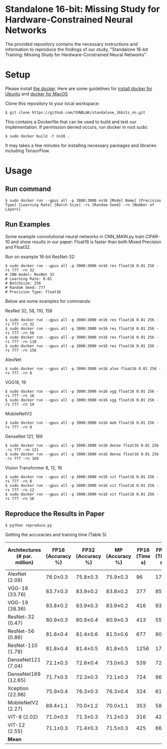 # Standalone 16-bit: Missing Study for Hardware-Constrained Neural Networks

The provided repository contains the necessary instructions and information to reproduce the findings of our study, "Standalone 16-bit Training: Missing Study for Hardware-Constrained Neural Networks".

# Setup
Please install [the docker](https://www.docker.com/). Here are some guidelines for [install docker for Ubuntu](https://docs.docker.com/engine/install/ubuntu/) and [docker for MacOS](https://docs.docker.com/desktop/install/mac-install/)

Clone this repository to your local workspace:

    $ git clone https://github.com/YUNBLAK/standalone_16bits_nn.git

This contains a Dockerfile that can be used to build and test our implementation. If permission denied occurs, run docker in root sudo:

    $ sudo docker build -t nn16 .

It may takes a few minutes for installing necessary packages and libraries including TensorFlow.

# Usage
## Run command

    $ sudo docker run --gpus all -p 3000:3000 nn16 [Model Name] [Precision Type] [Learning Rate] [Batch Size] -rs [Random Seed] -rn [Number of Layers]

## Run Examples
Some example convolutional neural networks in CNN_MAIN.py train CIFAR-10 and show results in our paper: Float16 is faster than both Mixed Precision and Float32.

Run on example 16-bit ResNet-32:

    $ sudo docker run --gpus all -p 3000:3000 nn16 res float16 0.01 256 -rs 777 -rn 32
    # CNN model: ResNet 32
    # Learning Rate: 0.01
    # Batchsize: 256
    # Random Seed: 777
    # Precision Type: float16



Below are some examples for commands:

ResNet 32, 56, 110, 156

    $ sudo docker run --gpus all -p 3000:3000 nn16 res float16 0.01 256 -rs 777 -rn 32
    $ sudo docker run --gpus all -p 3000:3000 nn16 res float16 0.01 256 -rs 777 -rn 56
    $ sudo docker run --gpus all -p 3000:3000 nn16 res float16 0.01 256 -rs 777 -rn 110
    $ sudo docker run --gpus all -p 3000:3000 nn16 res float16 0.01 256 -rs 777 -rn 156

AlexNet

    $ sudo docker run --gpus all -p 3000:3000 nn16 alex float16 0.01 256 -rs 777 -rn 0

VGG16, 19

    $ sudo docker run --gpus all -p 3000:3000 nn16 vgg float16 0.01 256 -rs 777 -rn 16
    $ sudo docker run --gpus all -p 3000:3000 nn16 vgg float16 0.01 256 -rs 777 -rn 19

MobileNetV2

    $ sudo docker run --gpus all -p 3000:3000 nn16 mob float16 0.01 256 -rs 777 -rn 0

DenseNet 121, 169

    $ sudo docker run --gpus all -p 3000:3000 nn16 dense float16 0.01 256 -rs 777 -rn 121
    $ sudo docker run --gpus all -p 3000:3000 nn16 dense float16 0.01 256 -rs 777 -rn 169

Vision Transformer 8, 12, 16

    $ sudo docker run --gpus all -p 3000:3000 nn16 vit float16 0.01 256 -rs 777 -rn 8
    $ sudo docker run --gpus all -p 3000:3000 nn16 vit float16 0.01 256 -rs 777 -rn 12
    $ sudo docker run --gpus all -p 3000:3000 nn16 vit float16 0.01 256 -rs 777 -rn 16
    

## Reproduce the Results in Paper

    $ python reproduce.py


Getting the accuracies and training time (Table 5)

| Architectures (# par. million) | FP16 (Accuracy %) | FP32 (Accuracy %) | MP (Accuracy %) | FP16 (Time s) | FP32 (Time s) | MP (Time s) | Acc. Diff. FP16-FP32 | Acc. Diff. FP16-MP | Time Speedup FP32/FP16 | Time Speedup MP/FP16 |
|--------------------------------|-------------------|-------------------|-----------------|---------------|---------------|-------------|----------------------|--------------------|------------------------|-----------------------|
| AlexNet (2.09)                 | 76.0±0.3          | 75.8±0.3          | 75.9±0.3        | 96            | 174           | 150         | 0.2                  | 0.1                | 1.8x                   | 1.5x                  |
| VGG-16 (33.76)                 | 83.7±0.3          | 83.9±0.2          | 83.8±0.2        | 377           | 857           | 455         | -0.2                 | -0.1               | 2.2x                   | 1.2x                  |
| VGG-19 (38.36)                 | 83.8±0.2          | 83.9±0.3          | 83.9±0.2        | 416           | 937           | 492         | -0.1                 | -0.1               | 2.2x                   | 1.2x                  |
| ResNet-32 (0.47)               | 80.9±0.3          | 80.9±0.4          | 80.9±0.3        | 413           | 551           | 483         | 0.0                  | 0.0                | 1.3x                   | 1.2x                  |
| ResNet-56 (0.86)               | 81.6±0.4          | 81.4±0.6          | 81.5±0.6        | 677           | 905           | 795         | 0.2                  | 0.1                | 1.3x                   | 1.2x                  |
| ResNet-110 (1.78)              | 81.8±0.4          | 81.4±0.5          | 81.8±0.5        | 1256          | 1712          | 1486        | 0.4                  | 0.0                | 1.3x                   | 1.2x                  |
| DenseNet121 (7.04)             | 72.1±0.3          | 72.6±0.4          | 73.0±0.3        | 539           | 720           | 641         | -0.5                 | -0.9               | 1.3x                   | 1.2x                  |
| DenseNet169 (12.65)            | 71.7±0.5          | 72.3±0.3          | 72.1±0.3        | 724           | 966           | 812         | -0.6                 | -0.4               | 1.3x                   | 1.1x                  |
| Xception (22.96)               | 75.9±0.4          | 76.3±0.3          | 76.3±0.4        | 324           | 611           | 412         | -0.4                 | -0.4               | 1.9x                   | 1.3x                  |
| MobileNetV2 (2.27)             | 69.4±1.1          | 70.0±1.2          | 70.0±1.1        | 353           | 588           | 411         | -0.6                 | -0.6               | 1.7x                   | 1.2x                  |
| VIT-8 (2.02)                   | 71.0±0.3          | 71.3±0.3          | 71.2±0.3        | 316           | 423           | 410         | -0.3                 | -0.2               | 1.3x                   | 1.2x                  |
| VIT-12 (2.55)                  | 71.1±0.3          | 71.4±0.3          | 71.5±0.3        | 425           | 663           | 629         | -0.3                 | -0.004             | 1.6x                   | 1.5x                  |
| **Mean**                       |                   |                   |                 |               |               |             | -0.2                 | -0.2               | 1.6x                   | 1.3x                  |
